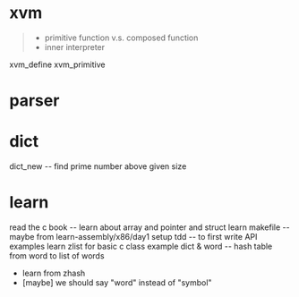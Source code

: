 # xvm

> - primitive function v.s. composed function
> - inner interpreter

xvm_define
xvm_primitive

# parser

# dict

dict_new -- find prime number above given size

# learn

read the c book -- learn about array and pointer and struct
learn makefile -- maybe from learn-assembly/x86/day1
setup tdd -- to first write API examples
learn zlist for basic c class example
dict & word -- hash table from word to list of words
- learn from zhash
- [maybe] we should say "word" instead of "symbol"
